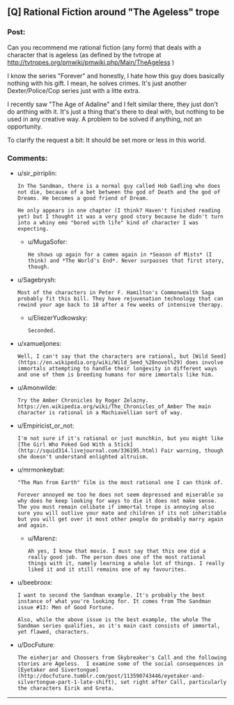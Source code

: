 ## [Q] Rational Fiction around "The Ageless" trope

### Post:

Can you recommend me rational fiction (any form) that deals with a character that is ageless (as defined by the tvtrope at http://tvtropes.org/pmwiki/pmwiki.php/Main/TheAgeless )

I know the series "Forever" and honestly, I hate how this guy does basically nothing with his gift. I mean, he solves crimes. It's just another Dexter/Police/Cop series just with a litte extra.

I recently saw "The Age of Adaline" and I felt similar there, they just don't do anthing with it. It's just a thing that's there to deal with, but nothing to be used in any creative way. A problem to be solved if anything, not an opportunity.

To clarify the request a bit: It should be set more or less in this world.

### Comments:

- u/sir_pirriplin:
  ```
  In The Sandman, there is a normal guy called Hob Gadling who does not die, because of a bet between the god of Death and the god of Dreams. He becomes a good friend of Dream.

  He only appears in one chapter (I think? Haven't finished reading yet) but I thought it was a very good story because he didn't turn into a whiny emo "bored with life" kind of character I was expecting.
  ```

  - u/MugaSofer:
    ```
    He shows up again for a cameo again in *Season of Mists* (I think) and *The World's End*. Never surpasses that first story, though.
    ```

- u/Sagebrysh:
  ```
  Most of the characters in Peter F. Hamilton's Commonwealth Saga probably fit this bill. They have rejuvenation technology that can rewind your age back to 18 after a few weeks of intensive therapy.
  ```

  - u/EliezerYudkowsky:
    ```
    Seconded.
    ```

- u/xamueljones:
  ```
  Well, I can't say that the characters are rational, but [Wild Seed](https://en.wikipedia.org/wiki/Wild_Seed_%28novel%29) does involve immortals attempting to handle their longevity in different ways and one of them is breeding humans for more immortals like him.
  ```

- u/Amonwilde:
  ```
  Try the Amber Chronicles by Roger Zelazny. https://en.wikipedia.org/wiki/The_Chronicles_of_Amber The main character is rational in a Machiavellian sort of way.
  ```

- u/Empiricist_or_not:
  ```
  I'm not sure if it's rational or just munchkin, but you might like [The Girl Who Poked God With a Stick](http://squid314.livejournal.com/336195.html) Fair warning, though she doesn't understand enlighted altruism.
  ```

- u/mrmonkeybat:
  ```
  "The Man from Earth" film is the most rational one I can think of.

  Forever annoyed me too he does not seem depressed and miserable so why does he keep looking for ways to die it does not make sense. The you must remain celibate if immortal trope is annoying also sure you will outlive your mate and children if its not inheritable but you will get over it most other people do probably marry again and again.
  ```

  - u/Marenz:
    ```
    Ah yes, I know that movie. I must say that this one did a really good job. The person does one of the most rational things with it, namely learning a whole lot of things. I really liked it and it still remains one of my favourites.
    ```

- u/beebroox:
  ```
  I want to second the Sandman example. It's probably the best instance of what you're looking for. It comes from The Sandman issue #13: Men of Good Fortune. 

  Also, while the above issue is the best example, the whole The Sandman series qualifies, as it's main cast consists of immortal, yet flawed, characters.
  ```

- u/DocFuture:
  ```
  The einherjar and Choosers from Skybreaker's Call and the following stories are Ageless.  I examine some of the social consequences in [Eyetaker and Sivertongue](http://docfuture.tumblr.com/post/113590743446/eyetaker-and-silvertongue-part-1-late-shift), set right after Call, particularly the characters Eirik and Greta.
  ```

---

